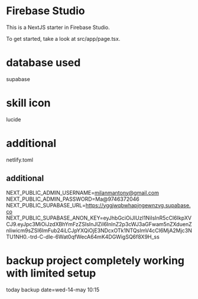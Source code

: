# Firebase Studio

This is a NextJS starter in Firebase Studio.

To get started, take a look at src/app/page.tsx.


# database used

supabase

# skill icon
lucide

# additional
netlify.toml

## additional
NEXT_PUBLIC_ADMIN_USERNAME=milanmantony@gmail.com
NEXT_PUBLIC_ADMIN_PASSWORD=Ma@9746372046
NEXT_PUBLIC_SUPABASE_URL=https://yggjwqbwhapjngewnzvg.supabase.co
NEXT_PUBLIC_SUPABASE_ANON_KEY=eyJhbGciOiJIUzI1NiIsInR5cCI6IkpXVCJ9.eyJpc3MiOiJzdXBhYmFzZSIsInJlZiI6InlnZ2p3cWJ3aGFwam5nZXduenZnIiwicm9sZSI6ImFub24iLCJpYXQiOjE3NDcxOTk1NTQsImV4cCI6MjA2Mjc3NTU1NH0.-trd-C-dle-6Wat0qfWecA64mK4DGWigSQ6f8X9H_ss 

# backup project completely working with limited setup 
today
backup date=wed-14-may 10:15

